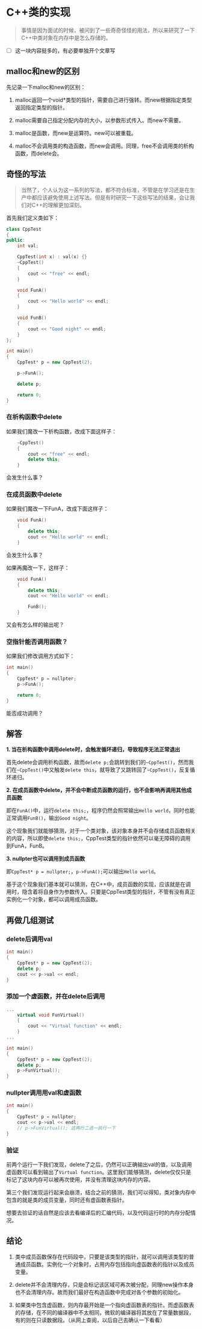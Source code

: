 # C++类的实现

> 事情是因为面试的时候，被问到了一些奇奇怪怪的用法，所以来研究了一下C++中类对象在内存中是怎么存储的。

* [ ] 这一块内容挺多的，有必要单独开个文章写

## malloc和new的区别

先记录一下malloc和new的区别：

1. malloc返回一个void\*类型的指针，需要自己进行强转。而new根据指定类型返回指定类型的指针。

2. malloc需要自己指定分配内存的大小，以参数形式传入。而new不需要。

3. malloc是函数，而new是运算符。new可以被重载。

4. malloc不会调用类的构造函数，而new会调用。同理，free不会调用类的析构函数，而delete会。

## 奇怪的写法

> 当然了，个人认为这一系列的写法，都不符合标准，不管是在学习还是在生产中都应该避免使用上述写法。但是有时研究一下这些写法的结果，会让我们对C++的理解更加深刻。

首先我们定义类如下：

```cpp
class CppTest
{
public:
    int val;

    CppTest(int x) : val(x) {}
    ~CppTest()
    {
        cout << "free" << endl;
    }

    void FunA()
    {
        cout << "Hello world" << endl;
    }

    void FunB()
    {
        cout << "Good night" << endl;
    }
};

int main()
{
    CppTest* p = new CppTest(2);

    p->FunA();

    delete p;

    return 0;
}
```

### 在析构函数中delete

如果我们魔改一下析构函数，改成下面这样子：

```cpp
    ~CppTest()
    {
        cout << "free" << endl;
        delete this;
    }
```

会发生什么事？

### 在成员函数中delete

如果我们魔改一下FunA，改成下面这样子：

```cpp
    void FunA()
    {
        delete this;
        cout << "Hello world" << endl;
    }
```

会发生什么事？

如果再魔改一下，这样子：

```cpp
    void FunA()
    {
        delete this;
        cout << "Hello world" << endl;

        FunB();
    }
```

又会有怎么样的输出呢？

### 空指针能否调用函数？

如果我们修改调用方式如下：

```cpp
int main()
{
    CppTest* p = nullpter;
    p->FunA();

    return 0;
}
```

能否成功调用？

## 解答

**1\. 当在析构函数中调用delete时，会触发循环递归，导致程序无法正常退出**

首先delete会调用析构函数，故而`delete p;`会跳转到我们的`~CppTest()`，然而我们在`~CppTest()`中又触发`delete this`，就导致了又跳转回了`~CppTest()`，反复循环递归。

**2\. 在成员函数中delete，并不会中断成员函数的运行，也不会影响再调用其他成员函数**

即在`FunA()`中，运行`delete this;`，程序仍然会照常输出`Hello world`，同时也能正常调用`FunB()`，输出`Good night`。

这个现象我们就能够猜测，对于一个类对象，该对象本身并不会存储成员函数相关的内容，所以即使`delete this;`，CppTest类型的指针依然可以毫无障碍的调用到FunA，FunB。

**3\. nullpter也可以调用到成员函数**

即`CppTest* p = nullpter;`，`p->FunA();`可以输出`Hello world`。

基于这个现象我们基本就可以猜测，在C++中，成员函数的实现，应该就是在调用时，隐含着将自身作为参数传入。只要是CppTest类型的指针，不管有没有真正实例化一个对象，都可以调用成员函数。

## 再做几组测试

### delete后调用val

```cpp
int main()
{
    CppTest* p = new CppTest(2);
    delete p;
    cout << p->val << endl;
}
```

### 添加一个虚函数，并在delete后调用

```cpp
...
    virtual void FunVirtual()
    {
        cout << "Virtual function" << endl;
    }
...

int main()
{
    CppTest* p = new CppTest(2);
    delete p;
    p->FunVirtual();
}
```

### nullpter调用用val和虚函数

```cpp
int main()
{
    CppTest* p = nullpter;
    cout << p->val << endl;
    // p->FunVirtual(); 这两行二选一执行一下
}
```

### 验证

前两个运行一下我们发现，delete了之后，仍然可以正确输出val的值，以及调用虚函数可以看到输出了`Virtual function`。这里我们能够猜测，delete仅仅只是标记了这块内存可以被再次使用，并没有清理这块内存的内容。

第三个我们发现运行起来会崩溃，结合之前的猜测，我们可以得知，类对象内存中包含的就是类的成员变量，同时还有虚函数表指针。

想要去验证的话自然是应该去看编译后的汇编代码，以及代码运行时的内存分配情况。

## 结论

1. 类中成员函数保存在代码段中，只要是该类型的指针，就可以调用该类型的普通成员函数。实例化一个对象时，占用内存包括指向虚函数表的指针以及成员变量。

2. delete并不会清理内存，只是会标记该区域可再次被分配，同理new操作本身也不会清理内存。故而我们最好在构造函数中完成对各个参数的初始化。

3. 如果类中包含虚函数，则内存最开始是一个指向虚函数表的指针。而虚函数表的存储，在不同的编译器中不太相同，微软的编译器将其放在了常量数据段，有的则在只读数据段。（从网上查阅，以后自己去确认一下看看）
